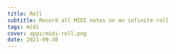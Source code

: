```yaml
---
title: Roll
subtitle: Record all MIDI notes on an infinite roll
tags: midi
cover: apps/midi-roll.png
date: 2021-09-30 
---
```


<client-only >
  <midi-roll />
</client-only>